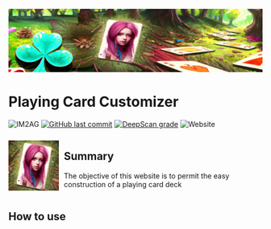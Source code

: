 ![icon](./src/assets/Splash.png)

# Playing Card Customizer

![IM2AG](https://img.shields.io/badge/IM2AG-Seal%20of%20Quality-blue)
[![GitHub last commit](https://img.shields.io/github/last-commit/fx73/playing-card-customizer)](https://github.com/Fx73/playing-card-customizer)
[![DeepScan grade](https://deepscan.io/api/teams/17167/projects/24743/branches/764344/badge/grade.svg)](https://deepscan.io/dashboard#view=project&tid=17167&pid=24743&bid=764344)
![Website](https://img.shields.io/website?down_message=down&up_message=playing-card-customizer.web.app&url=https%3A%2F%2Fplaying-card-customizer.web.app)

<div style="display: flex; align-items: center;">
  <img src="./src/assets/Icon.png" alt="icon" width="100" height="100" style="margin-right: 10px;">
  <div><h2><b>Summary</b></h2>
  <p>The objective of this website is to permit the easy construction of a playing card deck</p></div>
</div>

## How to use
